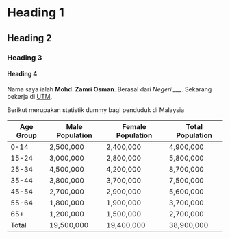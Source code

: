 # Heading 1
## Heading 2
### Heading 3
#### Heading 4

Nama saya ialah **Mohd. Zamri Osman**. Berasal dari *Negeri ___*. Sekarang bekerja di [UTM](utm.my).

Berikut merupakan statistik dummy bagi penduduk di Malaysia

| Age Group | Male Population | Female Population | Total Population |
|-----------|-----------------|-------------------|------------------|
| 0-14      | 2,500,000       | 2,400,000         | 4,900,000        |
| 15-24     | 3,000,000       | 2,800,000         | 5,800,000        |
| 25-34     | 4,500,000       | 4,200,000         | 8,700,000        |
| 35-44     | 3,800,000       | 3,700,000         | 7,500,000        |
| 45-54     | 2,700,000       | 2,900,000         | 5,600,000        |
| 55-64     | 1,800,000       | 1,900,000         | 3,700,000        |
| 65+       | 1,200,000       | 1,500,000         | 2,700,000        |
| Total     | 19,500,000      | 19,400,000        | 38,900,000       |

